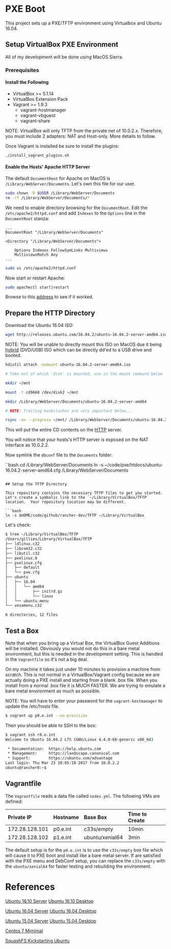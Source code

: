 # PXE Boot

This project sets up a PXE/TFTP environment using Virtualbox and Ubuntu 16.04.

## Setup VirtualBox PXE Environment

All of my development will be done using MacOS Sierra.

### Prerequisites

#### Install the Following

* VirtualBox >= 5.1.14
* VirtualBox Extension Pack
* Vagrant >= 1.9.3
    * vagrant-hostmanager
    * vagrant-vbguest
    * vagrant-share

NOTE: VirtualBox will only TFTP from the private net of 10.0.2.x.  Therefore, you must include 2 adapters: NAT and Host-only.  More details to follow.

Once Vagrant is installed be sure to install the plugins:

```bash
./install_vagrant_plugins.sh
```

#### Enable the Hosts' Apache HTTP Server

The default `DocumentRoot` for Apache on MacOS is `/Library/WebServer/Documents`.  Let's own this file for our user.

```bash
sudo chown -R $USER /Library/WebServer/Documents
rm -rf /Library/WebServer/Documents/*
```

We need to enable directory browsing for the `DocumentRoot`.  Edit the `/etc/apache2/httpd.conf` and add `Indexes` to the `Options` line in the `DocumentRoot` stanza:

```
...
DocumentRoot "/Library/WebServer/Documents"

<Directory "/Library/WebServer/Documents">

    Options Indexes FollowSymLinks Multiviews
    MultiviewsMatch Any
...
```

```bash
sudo vi /etc/apache2/httpd.conf
```

Now start or restart Apache:

```bash
sudo apachectl start|restart
```

Browse to this [address](http://localhost) to see if it worked.

## Prepare the HTTP Directory

Download the Ubuntu 16.04 ISO:

```bash
wget http://releases.ubuntu.com/16.04.2/ubuntu-16.04.2-server-amd64.iso
```

NOTE: You will be unable to directly mount this ISO on MacOS due it being [hybrid](https://lists.ubuntu.com/archives/ubuntu-devel/2011-June/033495.html) (DVD/USB) ISO which can be directly dd'ed to a USB drive and booted.

```bash
hdiutil attach -nomount ubuntu-16.04.2-server-amd64.iso

# Take not of which 'disk' is mounted, use in the mount command below

mkdir ~/mnt

mount -t cd9660 /dev/disk2 ~/mnt

mkdir /Library/WebServer/Documents/ubuntu-16.04.2-server-amd64

# NOTE: Trailing backslashes are very important below...

rsync -av --progress ~/mnt/ /Library/WebServer/Documents/ubuntu-16.04.2-server-amd64/

```

This will put the entire CD contents on the [HTTP](http://localhost) server.

You will notice that your hosts's HTTP server is exposed on the NAT interface as 10.0.2.2.

Now symlink the `dbconf` file to the `Documents` folder:

``bash
cd /Library/WebServer/Documents
ln -s ~/code/pxe/htdocs/ubuntu-16.04.2-server-amd64.cfg /Library/WebServer/Documents
```

## Setup the TFTP Directory

This repository contains the necessary TFTP files to get you started.  Let's create a symbolic link to the `~/Library/VirtualBox/TFTP` location.  Your repository location may be different.

```bash
ln -s $HOME/code/github/rancher-dev/TFTP ~/Library/VirtualBox
```

Let's check:

```bash
$ tree ~/Library/VirtualBox/TFTP
/Users/gillies/Library/VirtualBox/TFTP
├── ldlinux.c32
├── libcom32.c32
├── libutil.c32
├── pxelinux.0
├── pxelinux.cfg
│   ├── default
│   └── pxe.cfg
├── ubuntu
│   ├── 16.04
│   │   └── amd64
│   │       ├── initrd.gz
│   │       └── linux
│   └── ubuntu.menu
└── vesamenu.c32

6 directories, 12 files
```

## Test a Box

Note that when you bring up a Virtual Box, the VirtualBox Guest Additions will be installed.  Obviously you would not do this in a bare metal environment, but this is needed in the development setting.  This is handled in the `Vagrantfile` so it's not a big deal.

On my machine it takes just under 10 minutes to provision a machine from scratch.  This is not normal in a VirtualBox/Vagrant config because we are actually doing a PXE install and starting from a blank .box file.  When you install from a normal .box file it is MUCH FASTER.  We are trying to emulate a bare metal environment as much as possible.

NOTE: You will have to enter your password for the `vagrant-hostmanager` to update the /etc/hosts file.

```bash
$ vagrant up p0.e.int --no-provision
```

Then you should be able to SSH to the box:

```bash
$ vagrant ssh r0.e.int
Welcome to Ubuntu 16.04.2 LTS (GNU/Linux 4.4.0-66-generic x86_64)

 * Documentation:  https://help.ubuntu.com
 * Management:     https://landscape.canonical.com
 * Support:        https://ubuntu.com/advantage
Last login: Thu Mar 23 10:05:18 2017 from 10.0.2.2
ubuntu@rancher0:~$
```

## Vagrantfile

The `Vagrantfile` reads a data file called `nodes.yml`.  The following VMs are defined:

| Private IP     | Hostname | Base Box        | Time to Create |
|:---------------|:---------|:----------------|:---------------|
| 172.28.128.101 | p0.e.int | c33s/empty      | 10min          |
| 172.28.128.102 | p1.e.int | ubuntu/xenial64 | 3min           |

The default setup is for the `p0.e.int` is to use the `c33s/empty` box file which will cause it to PXE boot and install like a bare metal server.  If are satisfied with the PXE menu and DebConf setup, you can replace the `c33s/empty` with the `ubuntu/xenial64` for faster testing and rebuilding the environment.

# References

[Ubuntu 16.10 Server](http://releases.ubuntu.com/16.10/ubuntu-16.10-server-amd64.iso)
[Ubuntu 16.10 Desktop](http://releases.ubuntu.com/16.10/ubuntu-16.10-desktop-amd64.iso)

[Ubuntu 16.04 Server](http://releases.ubuntu.com/16.04.2/ubuntu-16.04.2-server-amd64.iso)
[Ubuntu 16.04 Desktop](http://releases.ubuntu.com/16.04.2/ubuntu-16.04.2-desktop-amd64.iso)

[Ubuntu 15.04 Server](http://releases.ubuntu.com/14.04/ubuntu-14.04.5-server-amd64.iso)
[Ubuntu 15.04 Desktop](http://releases.ubuntu.com/14.04/ubuntu-14.04.5-desktop-amd64.iso)

[Centos 7 Mimimal](http://centos.host-engine.com/7/isos/x86_64/CentOS-7-x86_64-Minimal-1611.iso )

[SquashFS Kickstarting Ubuntu](http://askubuntu.com/questions/763363/pxe-setup-for-xenial-prepends-squashfs-path-with-cdrom)

